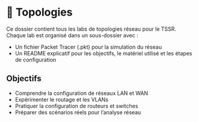 # 📁 Topologies

Ce dossier contient tous les labs de topologies réseau pour le TSSR.  
Chaque lab est organisé dans un sous-dossier avec :  
- Un fichier Packet Tracer (.pkt) pour la simulation du réseau  
- Un README explicatif pour les objectifs, le matériel utilisé et les étapes de configuration

## Objectifs
- Comprendre la configuration de réseaux LAN et WAN
- Expérimenter le routage et les VLANs
- Pratiquer la configuration de routeurs et switches
- Préparer des scénarios réels pour l’analyse réseau
